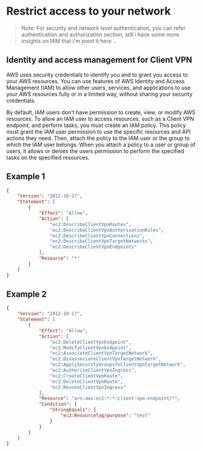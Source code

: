 # Restrict access to your network

> Note: For security and network level authentication, you can refer authentication and authorization section, still i have some more insights on IAM that i'm point it here ..

## Identity and access management for Client VPN

AWS uses security credentials to identify you and to grant you access to your AWS resources. You can use features of AWS Identity and Access Management (IAM) to allow other users, services, and applications to use your AWS resources fully or in a limited way, without sharing your security credentials.

By default, IAM users don't have permission to create, view, or modify AWS resources. To allow an IAM user to access resources, such as a Client VPN endpoint, and perform tasks, you must create an IAM policy. This policy must grant the IAM user permission to use the specific resources and API actions they need. Then, attach the policy to the IAM user or the group to which the IAM user belongs. When you attach a policy to a user or group of users, it allows or denies the users permission to perform the specified tasks on the specified resources. 

## Example 1

```json
{
    "Version": "2012-10-17",
    "Statement": [
        {
            "Effect": "Allow",
            "Action": [
                "ec2:DescribeClientVpnRoutes",
                "ec2:DescribeClientVpnAuthorizationRules",
                "ec2:DescribeClientVpnConnections",
                "ec2:DescribeClientVpnTargetNetworks",
                "ec2:DescribeClientVpnEndpoints"
            ],
            "Resource": "*"
        }
    ]
}
```

## Example 2

```json
{
    "Version": "2012-10-17",
    "Statement": [
        {
            "Effect": "Allow",
            "Action": [
                "ec2:DeleteClientVpnEndpoint",
                "ec2:ModifyClientVpnEndpoint",
                "ec2:AssociateClientVpnTargetNetwork",
                "ec2:DisassociateClientVpnTargetNetwork",
                "ec2:ApplySecurityGroupsToClientVpnTargetNetwork",
                "ec2:AuthorizeClientVpnIngress",
                "ec2:CreateClientVpnRoute",
                "ec2:DeleteClientVpnRoute",
                "ec2:RevokeClientVpnIngress"
            ],
            "Resource": "arn:aws:ec2:*:*:client-vpn-endpoint/*",
            "Condition": {
                "StringEquals": {
                    "ec2:ResourceTag/purpose": "test"
                }
            }
        }
    ]
}
```
